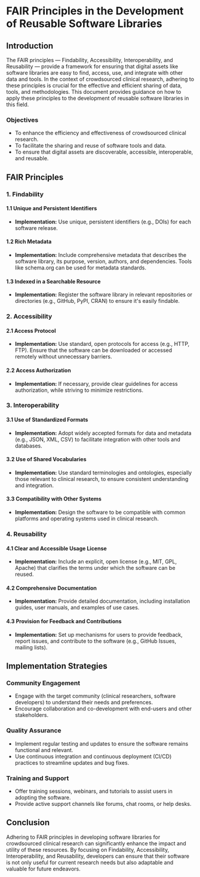 # FAIR Principles in the Development of Reusable Software Libraries

## Introduction

The FAIR principles — Findability, Accessibility, Interoperability, and Reusability — provide a framework for ensuring that digital assets like software libraries are easy to find, access, use, and integrate with other data and tools. In the context of crowdsourced clinical research, adhering to these principles is crucial for the effective and efficient sharing of data, tools, and methodologies. This document provides guidance on how to apply these principles to the development of reusable software libraries in this field.

### Objectives

- To enhance the efficiency and effectiveness of crowdsourced clinical research.
- To facilitate the sharing and reuse of software tools and data.
- To ensure that digital assets are discoverable, accessible, interoperable, and reusable.

## FAIR Principles

### 1. Findability

#### 1.1 Unique and Persistent Identifiers
- **Implementation:** Use unique, persistent identifiers (e.g., DOIs) for each software release.

#### 1.2 Rich Metadata
- **Implementation:** Include comprehensive metadata that describes the software library, its purpose, version, authors, and dependencies. Tools like schema.org can be used for metadata standards.

#### 1.3 Indexed in a Searchable Resource
- **Implementation:** Register the software library in relevant repositories or directories (e.g., GitHub, PyPI, CRAN) to ensure it's easily findable.

### 2. Accessibility

#### 2.1 Access Protocol
- **Implementation:** Use standard, open protocols for access (e.g., HTTP, FTP). Ensure that the software can be downloaded or accessed remotely without unnecessary barriers.

#### 2.2 Access Authorization
- **Implementation:** If necessary, provide clear guidelines for access authorization, while striving to minimize restrictions.

### 3. Interoperability

#### 3.1 Use of Standardized Formats
- **Implementation:** Adopt widely accepted formats for data and metadata (e.g., JSON, XML, CSV) to facilitate integration with other tools and databases.

#### 3.2 Use of Shared Vocabularies
- **Implementation:** Use standard terminologies and ontologies, especially those relevant to clinical research, to ensure consistent understanding and integration.

#### 3.3 Compatibility with Other Systems
- **Implementation:** Design the software to be compatible with common platforms and operating systems used in clinical research.

### 4. Reusability

#### 4.1 Clear and Accessible Usage License
- **Implementation:** Include an explicit, open license (e.g., MIT, GPL, Apache) that clarifies the terms under which the software can be reused.

#### 4.2 Comprehensive Documentation
- **Implementation:** Provide detailed documentation, including installation guides, user manuals, and examples of use cases.

#### 4.3 Provision for Feedback and Contributions
- **Implementation:** Set up mechanisms for users to provide feedback, report issues, and contribute to the software (e.g., GitHub Issues, mailing lists).

## Implementation Strategies

### Community Engagement
- Engage with the target community (clinical researchers, software developers) to understand their needs and preferences.
- Encourage collaboration and co-development with end-users and other stakeholders.

### Quality Assurance
- Implement regular testing and updates to ensure the software remains functional and relevant.
- Use continuous integration and continuous deployment (CI/CD) practices to streamline updates and bug fixes.

### Training and Support
- Offer training sessions, webinars, and tutorials to assist users in adopting the software.
- Provide active support channels like forums, chat rooms, or help desks.

## Conclusion

Adhering to FAIR principles in developing software libraries for crowdsourced clinical research can significantly enhance the impact and utility of these resources. By focusing on Findability, Accessibility, Interoperability, and Reusability, developers can ensure that their software is not only useful for current research needs but also adaptable and valuable for future endeavors.
